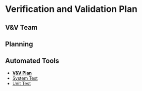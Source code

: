 # Verification and Validation Plan

## V&V Team

## Planning

## Automated Tools

- [**V&V Plan**](README.md)
- [System Test](system-test.md)
- [Unit Test](unit-test.md)